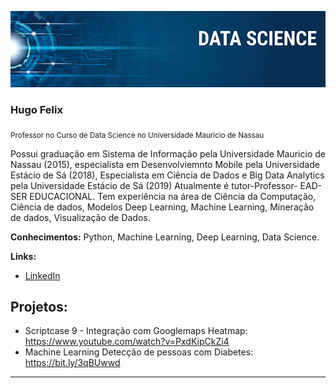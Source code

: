 

<p align="center">
<img src="https://github.com/hugofelix8282/DataScience/blob/main/banner.png" >
</p>

### Hugo Felix
<sub>Professor no Curso de Data Science no Universidade Mauricio de Nassau</sub>

Possui graduação em Sistema de Informação pela Universidade Mauricio de Nassau (2015), especialista em Desenvolviemnto Mobile pela Universidade Estácio de Sá (2018), Especialista em Ciência de Dados e Big Data Analytics pela Universidade Estácio de Sá (2019) Atualmente é tutor-Professor- EAD- SER EDUCACIONAL. Tem experiência na área de Ciência da Computação, Ciência de dados, Modelos Deep Learning, Machine Learning, Mineração de dados, Visualização de Dados.


**Conhecimentos:** Python, Machine Learning, Deep Learning, Data Science.

**Links:**

* [LinkedIn](https://www.linkedin.com/in/hugo-felix-60ba219b)


## Projetos:


* Scriptcase 9 - Integração com Googlemaps Heatmap: https://www.youtube.com/watch?v=PxdKipCkZi4
* Machine Learning Detecção de pessoas com Diabetes: https://bit.ly/3qBUwwd

---

